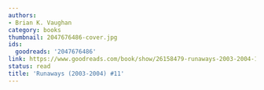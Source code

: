 ```yaml
---
authors:
- Brian K. Vaughan
category: books
thumbnail: 2047676486-cover.jpg
ids:
  goodreads: '2047676486'
link: https://www.goodreads.com/book/show/26158479-runaways-2003-2004-11
status: read
title: 'Runaways (2003-2004) #11'
---
```

